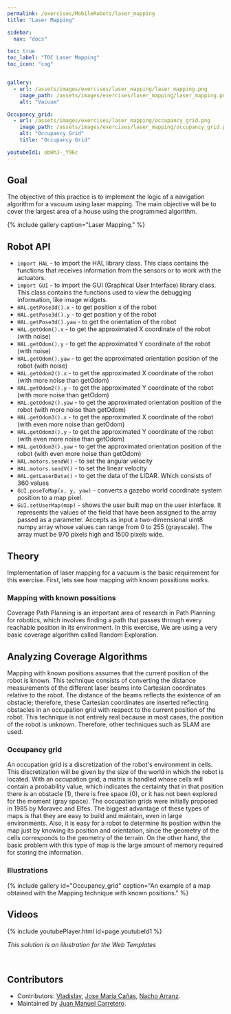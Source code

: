 ```yaml
---
permalink: /exercises/MobileRobots/laser_mapping
title: "Laser Mapping"

sidebar:
  nav: "docs"

toc: true
toc_label: "TOC Laser Mapping"
toc_icon: "cog"


gallery:
  - url: /assets/images/exercises/laser_mapping/laser_mapping.png
    image_path: /assets/images/exercises/laser_mapping/laser_mapping.png
    alt: "Vacuum"

Occupancy_grid:
  - url: /assets/images/exercises/laser_mapping/occupancy_grid.png
    image_path: /assets/images/exercises/laser_mapping/occupancy_grid.png
    alt: "Occupancy Grid"
    title: "Occupancy Grid"

youtubeId1: obHhJ-_Y96c
---
```


## Goal

The objective of this practice is to implement the logic of a navigation algorithm for a vacuum using laser mapping. The main objective will be to cover the largest area of ​​a house using the programmed algorithm.

{% include gallery caption="Laser Mapping." %}

## Robot API

* `import HAL` - to import the HAL library class. This class contains the functions that receives information from the sensors or to work with the actuators.
* `import GUI` - to import the GUI (Graphical User Interface) library class. This class contains the functions used to view the debugging information, like image widgets.
* `HAL.getPose3d().x` - to get position x of the robot
* `HAL.getPose3d().y` - to get position y of the robot
* `HAL.getPose3d().yaw` - to get the orientation of the robot
* `HAL.getOdom().x` - to get the approximated X coordinate of the robot (with noise)
* `HAL.getOdom().y` - to get the approximated Y coordinate of the robot (with noise)
* `HAL.getOdom().yaw` - to get the approximated orientation position of the robot (with noise)
* `HAL.getOdom2().x` - to get the approximated X coordinate of the robot (with more noise than getOdom)
* `HAL.getOdom2().y` - to get the approximated Y coordinate of the robot (with more noise than getOdom)
* `HAL.getOdom2().yaw` - to get the approximated orientation position of the robot (with more noise than getOdom)
* `HAL.getOdom3().x` - to get the approximated X coordinate of the robot (with even more noise than getOdom)
* `HAL.getOdom3().y` - to get the approximated Y coordinate of the robot (with even more noise than getOdom)
* `HAL.getOdom3().yaw` - to get the approximated orientation position of the robot (with even more noise than getOdom)
* `HAL.motors.sendW()` - to set the angular velocity
* `HAL.motors.sendV()` - to set the linear velocity
* `HAL.getLaserData()` - to get the data of the LIDAR. Which consists of 360 values
* `GUI.poseToMap(x, y, yaw)` - converts a gazebo world coordinate system position to a map pixel.
* `GUI.setUserMap(map)` - shows the user built map on the user interface. It represents the values of the field that have been assigned to the array passed as a parameter. Accepts as input a two-dimensional uint8 numpy array whose values can range from 0 to 255 (grayscale). The array must be 970 pixels high and 1500 pixels wide.

## Theory
Implementation of laser mapping for a vacuum is the basic requirement for this exercise. First, lets see how mapping with known possitions works.

### Mapping with known possitions
Coverage Path Planning is an important area of research in Path Planning for robotics, which involves finding a path that passes through every reachable position in its environment. In this exercise, We are using a very basic coverage algorithm called Random Exploration.

## Analyzing Coverage Algorithms
Mapping with known positions assumes that the current position of the robot is known. This technique consists of converting the distance measurements of the different laser beams into Cartesian coordinates relative to the robot. The distance of the beams reflects the existence of an obstacle; therefore, these Cartesian coordinates are inserted reflecting obstacles in an occupation grid with respect to the current position of the robot.
This technique is not entirely real because in most cases, the position of the robot is unknown. Therefore, other techniques such as SLAM are used.

### Occupancy grid
An occupation grid is a discretization of the robot's environment in cells. This discretization will be given by the size of the world in which the robot is located. With an occupation grid, a matrix is handled whose cells will contain a probability value, which indicates the certainty that in that position there is an obstacle (1), there is free space (0), or it has not been explored for the moment (gray space).
The occupation grids were initially proposed in 1985 by Moravec and Elfes. The biggest advantage of these types of maps is that they are easy to build and maintain, even in large environments. Also, it is easy for a robot to determine its position within the map just by knowing its position and orientation, since the geometry of the cells corresponds to the geometry of the terrain.
On the other hand, the basic problem with this type of map is the large amount of memory required for storing the information.

### Illustrations

{% include gallery id="Occupancy_grid" caption="An example of a map obtained with the Mapping technique with known positions." %}

## Videos

{% include youtubePlayer.html id=page.youtubeId1 %}

*This solution is an illustration for the Web Templates*

<br/>


## Contributors

- Contributors: [Vladislav](https://github.com/vladkrav), [Jose María Cañas](https://github.com/jmplaza), [Nacho Arranz](https://github.com/igarag).
- Maintained by [Juan Manuel Carretero](https://github.com/JuanManuelCarretero).

<!--
Another possible solution is to implement the logic of a navigation algorithm for an autonomous vacuum with autolocation.
{% include youtubePlayer.html id=page.youtubeId2 %}
-->

